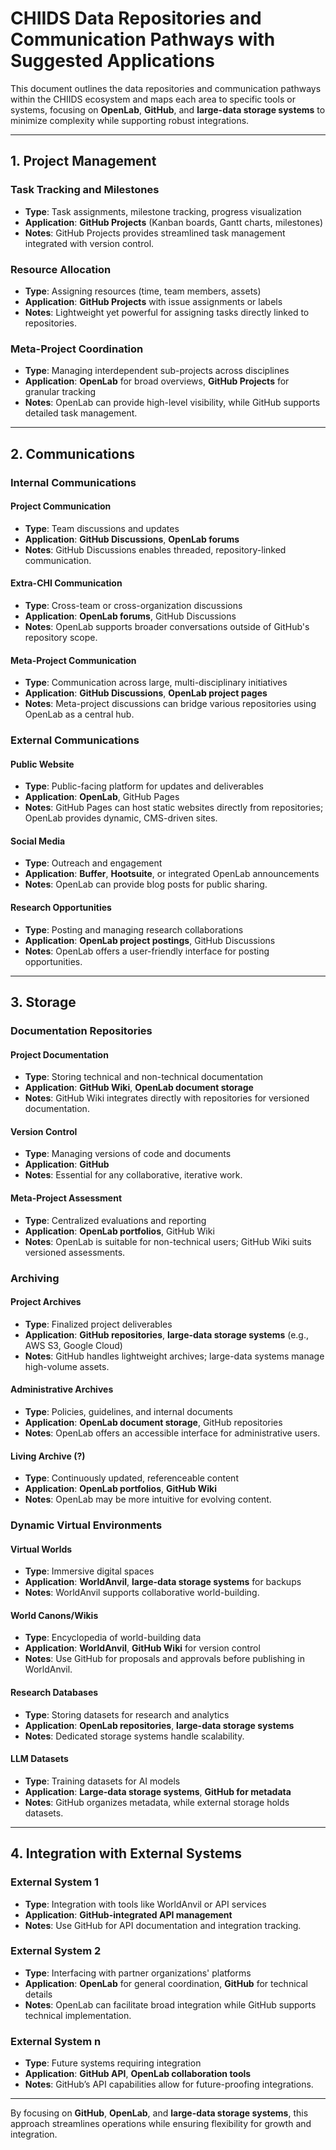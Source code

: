 # CHIIDS Data Repositories and Communication Pathways with Suggested Applications

This document outlines the data repositories and communication pathways within the CHIIDS ecosystem and maps each area to specific tools or systems, focusing on **OpenLab**, **GitHub**, and **large-data storage systems** to minimize complexity while supporting robust integrations.

---

## 1. Project Management
### Task Tracking and Milestones
- **Type**: Task assignments, milestone tracking, progress visualization  
- **Application**: **GitHub Projects** (Kanban boards, Gantt charts, milestones)  
- **Notes**: GitHub Projects provides streamlined task management integrated with version control.

### Resource Allocation
- **Type**: Assigning resources (time, team members, assets)  
- **Application**: **GitHub Projects** with issue assignments or labels  
- **Notes**: Lightweight yet powerful for assigning tasks directly linked to repositories.

### Meta-Project Coordination
- **Type**: Managing interdependent sub-projects across disciplines  
- **Application**: **OpenLab** for broad overviews, **GitHub Projects** for granular tracking  
- **Notes**: OpenLab can provide high-level visibility, while GitHub supports detailed task management.

---

## 2. Communications
### Internal Communications
#### Project Communication
- **Type**: Team discussions and updates  
- **Application**: **GitHub Discussions**, **OpenLab forums**  
- **Notes**: GitHub Discussions enables threaded, repository-linked communication.

#### Extra-CHI Communication
- **Type**: Cross-team or cross-organization discussions  
- **Application**: **OpenLab forums**, GitHub Discussions  
- **Notes**: OpenLab supports broader conversations outside of GitHub's repository scope.

#### Meta-Project Communication
- **Type**: Communication across large, multi-disciplinary initiatives  
- **Application**: **GitHub Discussions**, **OpenLab project pages**  
- **Notes**: Meta-project discussions can bridge various repositories using OpenLab as a central hub.

### External Communications
#### Public Website
- **Type**: Public-facing platform for updates and deliverables  
- **Application**: **OpenLab**, GitHub Pages  
- **Notes**: GitHub Pages can host static websites directly from repositories; OpenLab provides dynamic, CMS-driven sites.

#### Social Media
- **Type**: Outreach and engagement  
- **Application**: **Buffer**, **Hootsuite**, or integrated OpenLab announcements  
- **Notes**: OpenLab can provide blog posts for public sharing.

#### Research Opportunities
- **Type**: Posting and managing research collaborations  
- **Application**: **OpenLab project postings**, GitHub Discussions  
- **Notes**: OpenLab offers a user-friendly interface for posting opportunities.

---

## 3. Storage
### Documentation Repositories
#### Project Documentation
- **Type**: Storing technical and non-technical documentation  
- **Application**: **GitHub Wiki**, **OpenLab document storage**  
- **Notes**: GitHub Wiki integrates directly with repositories for versioned documentation.

#### Version Control
- **Type**: Managing versions of code and documents  
- **Application**: **GitHub**  
- **Notes**: Essential for any collaborative, iterative work.

#### Meta-Project Assessment
- **Type**: Centralized evaluations and reporting  
- **Application**: **OpenLab portfolios**, GitHub Wiki  
- **Notes**: OpenLab is suitable for non-technical users; GitHub Wiki suits versioned assessments.

### Archiving
#### Project Archives
- **Type**: Finalized project deliverables  
- **Application**: **GitHub repositories**, **large-data storage systems** (e.g., AWS S3, Google Cloud)  
- **Notes**: GitHub handles lightweight archives; large-data systems manage high-volume assets.

#### Administrative Archives
- **Type**: Policies, guidelines, and internal documents  
- **Application**: **OpenLab document storage**, GitHub repositories  
- **Notes**: OpenLab offers an accessible interface for administrative users.

#### Living Archive (?)
- **Type**: Continuously updated, referenceable content  
- **Application**: **OpenLab portfolios**, **GitHub Wiki**  
- **Notes**: OpenLab may be more intuitive for evolving content.

### Dynamic Virtual Environments
#### Virtual Worlds
- **Type**: Immersive digital spaces  
- **Application**: **WorldAnvil**, **large-data storage systems** for backups  
- **Notes**: WorldAnvil supports collaborative world-building.

#### World Canons/Wikis
- **Type**: Encyclopedia of world-building data  
- **Application**: **WorldAnvil**, **GitHub Wiki** for version control  
- **Notes**: Use GitHub for proposals and approvals before publishing in WorldAnvil.

#### Research Databases
- **Type**: Storing datasets for research and analytics  
- **Application**: **OpenLab repositories**, **large-data storage systems**  
- **Notes**: Dedicated storage systems handle scalability.

#### LLM Datasets
- **Type**: Training datasets for AI models  
- **Application**: **Large-data storage systems**, **GitHub for metadata**  
- **Notes**: GitHub organizes metadata, while external storage holds datasets.

---

## 4. Integration with External Systems
### External System 1
- **Type**: Integration with tools like WorldAnvil or API services  
- **Application**: **GitHub-integrated API management**  
- **Notes**: Use GitHub for API documentation and integration tracking.

### External System 2
- **Type**: Interfacing with partner organizations' platforms  
- **Application**: **OpenLab** for general coordination, **GitHub** for technical details  
- **Notes**: OpenLab can facilitate broad integration while GitHub supports technical implementation.

### External System n
- **Type**: Future systems requiring integration  
- **Application**: **GitHub API**, **OpenLab collaboration tools**  
- **Notes**: GitHub’s API capabilities allow for future-proofing integrations.

---

By focusing on **GitHub**, **OpenLab**, and **large-data storage systems**, this approach streamlines operations while ensuring flexibility for growth and integration.
